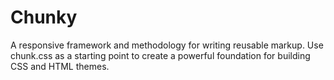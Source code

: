 # Chunky
A responsive framework and methodology for writing reusable markup. Use chunk.css as a starting point to create a powerful foundation for building CSS and HTML themes.
